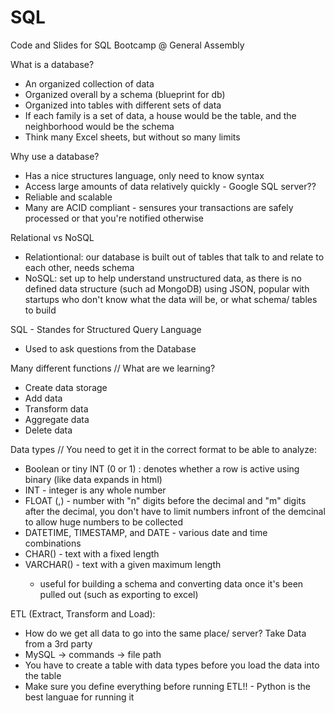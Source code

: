 # SQL
Code and Slides for SQL Bootcamp @ General Assembly

What is a database?
  - An organized collection of data 
  - Organized overall by a schema (blueprint for db)
  - Organized into tables with different sets of data 
  - If each family is a set of data, a house would be the table, and the neighborhood would be the schema
  - Think many Excel sheets, but without so many limits
  
Why use a database?
  - Has a nice structures language, only need to know syntax
  - Access large amounts of data relatively quickly - Google SQL server??
  - Reliable and scalable
  - Many are ACID compliant - sensures your transactions are safely processed or that you're notified otherwise

Relational vs NoSQL
 - Relationtional: our database is built out of tables that talk to and relate to each other, needs schema
 - NoSQL: set up to help understand unstructured data, as there is no defined data structure (such ad MongoDB) using           JSON, popular with startups who don't know what the data will be, or what schema/ tables to build

SQL - Standes for Structured Query Language
  - Used to ask questions from the Database

Many different functions // What are we learning?
  - Create data storage
  - Add data
  - Transform  data
  - Aggregate data
  - Delete data

Data types // You need to get it in the correct format to be able to analyze:
  - Boolean or tiny INT  (0 or 1) : denotes whether a row is active using binary (like data expands in html)
  - INT - integer is any whole number
  - FLOAT (<n>,<m>) - number with "n" digits before the decimal and "m" digits after the decimal, you don't have to      limit numbers infront of the demcinal to allow huge numbers to be collected
  - DATETIME, TIMESTAMP, and DATE - various date and time combinations
  - CHAR(<length>) - text with a fixed length 
  - VARCHAR(<length>) - text with a given maximum length 
     - useful for building a schema and converting data once it's been pulled out (such as exporting to excel)

 ETL (Extract, Transform and Load):
  - How do we get all data to go into the same place/ server? Take Data from a 3rd party
  - MySQL -> commands -> file path 
  - You have to create a table with data types before you load the data into the table 
  - Make sure you define everything before running ETL!! - Python is the best languae for running it
